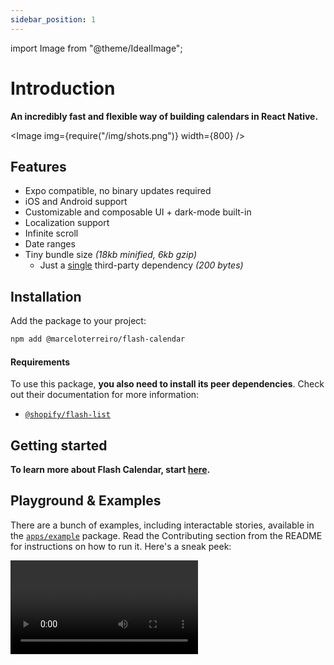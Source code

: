 ```yaml
---
sidebar_position: 1
---
```


import Image from "@theme/IdealImage";

# Introduction

**An incredibly fast and flexible way of building calendars in React Native.**

<Image img={require("/img/shots.png")} width={800} />

## Features

- Expo compatible, no binary updates required
- iOS and Android support
- Customizable and composable UI + dark-mode built-in
- Localization support
- Infinite scroll
- Date ranges
- Tiny bundle size _(18kb minified, 6kb gzip)_
  - Just a [single](https://github.com/developit/mitt) third-party dependency _(200 bytes)_

## Installation

Add the package to your project:

```bash npm2yarn
npm add @marceloterreiro/flash-calendar
```

#### Requirements

To use this package, **you also need to install its peer dependencies**. Check out their documentation for more information:

- [`@shopify/flash-list`](https://shopify.github.io/flash-list)

## Getting started

**To learn more about Flash Calendar, start [here](/fundamentals/principles).**

## Playground & Examples

There are a bunch of examples, including interactable stories, available in the [`apps/example`](https://github.com/MarceloPrado/flash-calendar/tree/285bcec42efa067455bcf44862eeb0f74985caba/apps/example) package. Read the Contributing section from the README for instructions on how to run it. Here's a sneak peek:

<video controls width={500}>
  <source src="/videos/example-app-demo.mp4" type="video/mp4" />
</video>
